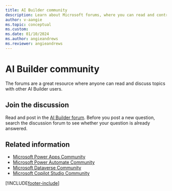 ```yaml
---
title: AI Builder community
description: Learn about Microsoft forums, where you can read and contribute to discussions about AI Builder.
author: v-aangie
ms.topic: conceptual
ms.custom:
ms.date: 01/10/2024
ms.author: angieandrews
ms.reviewer: angieandrews
---
```


# AI Builder community

The forums are a great resource where anyone can read and discuss topics with other AI Builder users.

## Join the discussion

Read and post in the [AI Builder forum](https://go.microsoft.com/fwlink/?linkid=2092048). Before you post a new question, search the discussion forum to see whether your question is already answered.

## Related information

- [Microsoft Power Apps Community](https://powerusers.microsoft.com/t5/AI-Builder/bd-p/AIBuilder1)
- [Microsoft Power Automate Community](https://powerusers.microsoft.com/t5/AI-Builder/bd-p/AIBuilder)
- [Microsoft Dataverse Community](https://powerusers.microsoft.com/t5/Microsoft-Dataverse/bd-p/CDS_Apps)
- [Microsoft Copilot Studio Community](https://powerusers.microsoft.com/t5/Copilot-Studio-Community/ct-p/PVACommunity)


[!INCLUDE[footer-include](includes/footer-banner.md)]
